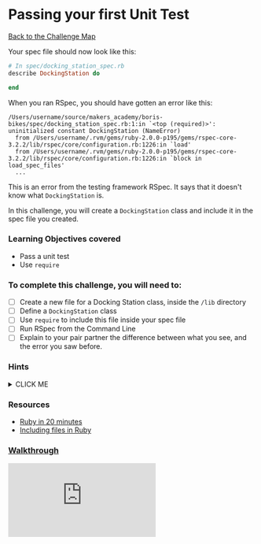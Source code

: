# Passing your first Unit Test

[Back to the Challenge Map](0_challenge_map.md)

Your spec file should now look like this:

```ruby
# In spec/docking_station_spec.rb
describe DockingStation do

end
```
When you ran RSpec, you should have gotten an error like this:

```
/Users/username/source/makers_academy/boris-bikes/spec/docking_station_spec.rb:1:in `<top (required)>': uninitialized constant DockingStation (NameError)
  from /Users/username/.rvm/gems/ruby-2.0.0-p195/gems/rspec-core-3.2.2/lib/rspec/core/configuration.rb:1226:in `load'
  from /Users/username/.rvm/gems/ruby-2.0.0-p195/gems/rspec-core-3.2.2/lib/rspec/core/configuration.rb:1226:in `block in load_spec_files'
  ...
```

This is an error from the testing framework RSpec. It says that it doesn't know what `DockingStation` is.

In this challenge, you will create a `DockingStation` class and include it in the spec file you created.

### Learning Objectives covered
- Pass a unit test
- Use `require`

### To complete this challenge, you will need to:

- [ ] Create a new file for a Docking Station class, inside the `/lib` directory
- [ ] Define a `DockingStation` class
- [ ] Use `require` to include this file inside your spec file
- [ ] Run RSpec from the Command Line
- [ ] Explain to your pair partner the difference between what you see, and the error you saw before.

### Hints

<details><summary>CLICK ME</summary>
  <li>You now have a matching failure in your feature and unit test - time to write some code!</li>
  <li>Remember - your job is to get your tests passing in the simplest way possible.  In order to do this, you'll need to define a DockingStation class in a file within a '/lib' directory.</li>
  <li>At this point, try running RSpec again - the test still fails!  Why might this be?</li>
  <li>Right now, your spec file has no way of knowing about the contents of your file in the '/lib' directory - you'll need to require it.  Check the links below for more info.</li>
</details>

### Resources
- [Ruby in 20 minutes](https://www.ruby-lang.org/en/documentation/quickstart/)
- [Including files in Ruby](http://rubylearning.com/satishtalim/including_other_files_in_ruby.html)

### [Walkthrough](walkthroughs/6.md)


![Tracking pixel](https://githubanalytics.herokuapp.com/course/boris_bikes/6_passing_your_first_unit_test.md)
